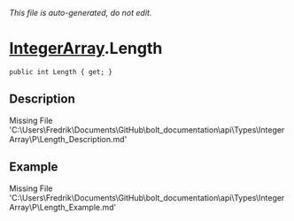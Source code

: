 *This file is auto-generated, do not edit.*

# [IntegerArray](Types/IntegerArray.md).Length
`public int Length { get; }`
## Description
Missing File 'C:\Users\Fredrik\Documents\GitHub\bolt_documentation\api\Types\IntegerArray\P\Length_Description.md'
## Example
Missing File 'C:\Users\Fredrik\Documents\GitHub\bolt_documentation\api\Types\IntegerArray\P\Length_Example.md'
